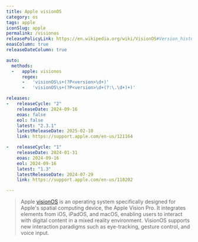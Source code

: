 ```yaml
---
title: Apple visionOS
category: os
tags: apple
iconSlug: apple
permalink: /visionos
releasePolicyLink: https://en.wikipedia.org/wiki/VisionOS#Version_history
eoasColumn: true
releaseDateColumn: true

auto:
  methods:
  -   apple: visionos
      regex:
      -   'visionOS\s+(?P<version>\d+)'
      -   'visionOS\s+(?P<version>\d+(?:\.\d+)+)'

releases:
-   releaseCycle: "2"
    releaseDate: 2024-09-16
    eoas: false
    eol: false
    latest: "2.3.1"
    latestReleaseDate: 2025-02-10
    link: https://support.apple.com/en-us/121164

-   releaseCycle: "1"
    releaseDate: 2024-01-31
    eoas: 2024-09-16
    eol: 2024-09-16
    latest: "1.3"
    latestReleaseDate: 2024-07-29
    link: https://support.apple.com/en-us/118202

---
```


> Apple [visionOS](https://www.apple.com/visionos) is an operating system specifically designed for Apple's spatial
> computing device, the Apple Vision Pro. It integrates elements from iOS, iPadOS, and macOS, enabling users to interact
> with digital content in a mixed reality environment. VisionOS supports new interaction paradigms such as
> eye-tracking, gesture control, and voice input.
